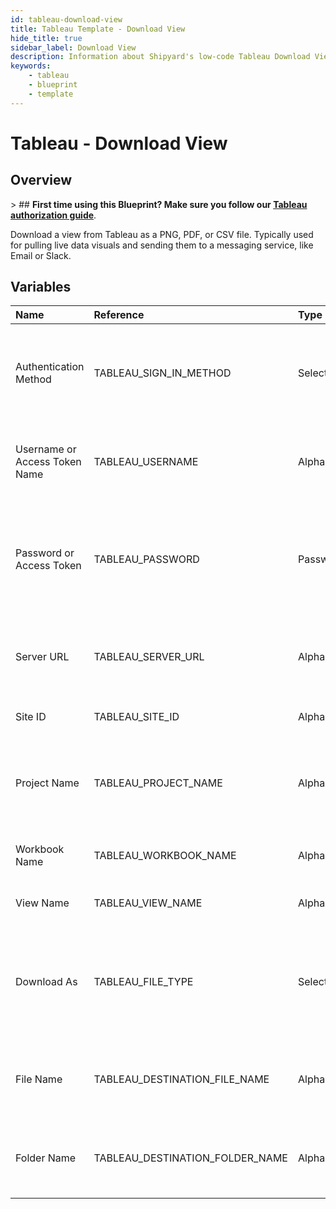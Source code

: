 ```yaml
---
id: tableau-download-view
title: Tableau Template - Download View
hide_title: true
sidebar_label: Download View
description: Information about Shipyard's low-code Tableau Download View blueprint. Download the contents of view as a pdf, csv, or png.
keywords:
    - tableau
    - blueprint
    - template
---
```


# Tableau - Download View

## Overview

&gt; ## **First time using this Blueprint? Make sure you follow our [Tableau authorization guide](https://www.shipyardapp.com/docs/blueprint-library/tableau/tableau-authorization/)**.

Download a view from Tableau as a PNG, PDF, or CSV file. Typically used for pulling live data visuals and sending them to a messaging service, like Email or Slack.



## Variables

| Name | Reference | Type | Required | Default | Options | Description |
|:---|:---|:---|:---|:---|:---|:---|
| Authentication Method | TABLEAU_SIGN_IN_METHOD | Select | :white_check_mark: | `username_password` | Username & Password: `username_password`<br></br><br></br>Access Token: `access_token` | Determine which authentication method to use when connecting to Tableau. |
| Username or Access Token Name | TABLEAU_USERNAME | Alphanumeric | :heavy_minus_sign: | - | - | Your personal username or the name of the access token that you use to log in with Tableau. |
| Password or Access Token | TABLEAU_PASSWORD | Password | :heavy_minus_sign: | sdfsdf | - | The password associated with the provided username OR the access token associated with the provided access token name. |
| Server URL | TABLEAU_SERVER_URL | Alphanumeric | :white_check_mark: | - | - | The scheme, subdomain, domain, and top-level domain (TLD) of your Tableau URL. |
| Site ID | TABLEAU_SITE_ID | Alphanumeric | :white_check_mark: | - | - | Typically found in the URL as /site/YOURSITEID/ |
| Project Name | TABLEAU_PROJECT_NAME | Alphanumeric | :white_check_mark: | - | - | The project name that the workbook view you want to download lives in. Leave blank if found in the root project. |
| Workbook Name | TABLEAU_WORKBOOK_NAME | Alphanumeric | :white_check_mark: | - | - | The name of the workbook that the view you want to download lives in. |
| View Name | TABLEAU_VIEW_NAME | Alphanumeric | :white_check_mark: | - | - | Name of the view that you want to download. |
| Download As | TABLEAU_FILE_TYPE | Select | :white_check_mark: | `png` | .png: `png`<br></br><br></br>.pdf: `pdf`<br></br><br></br>.csv: `csv` | File format to download the specified view name as.  |
| File Name | TABLEAU_DESTINATION_FILE_NAME | Alphanumeric | :white_check_mark: | - | - | File name that will be created for the view being downloaded. Include the extension. |
| Folder Name | TABLEAU_DESTINATION_FOLDER_NAME | Alphanumeric | :heavy_minus_sign: | - | - | Folder where the file will be created. Leave blank to store in the current working directory |



